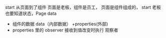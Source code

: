 start  从页面到了组件
页面是老板，组件是员工， 页面是组件组成的，
start  老板也要知道状态，Page  data 
<countdown start="{{start}}">
</countdown>
- 组件的数据  data（内部数据） +properties(外部)
- properties 里的 observer  接收到值改变时执行 观察者